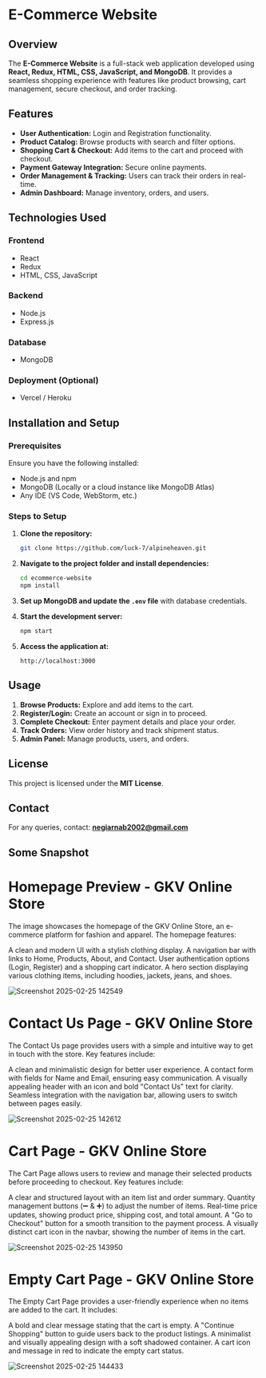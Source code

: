 # E-Commerce Website

## Overview
The **E-Commerce Website** is a full-stack web application developed using **React, Redux, HTML, CSS, JavaScript, and MongoDB**. It provides a seamless shopping experience with features like product browsing, cart management, secure checkout, and order tracking.

## Features
- **User Authentication:** Login and Registration functionality.
- **Product Catalog:** Browse products with search and filter options.
- **Shopping Cart & Checkout:** Add items to the cart and proceed with checkout.
- **Payment Gateway Integration:** Secure online payments.
- **Order Management & Tracking:** Users can track their orders in real-time.
- **Admin Dashboard:** Manage inventory, orders, and users.

## Technologies Used
### Frontend
- React
- Redux
- HTML, CSS, JavaScript

### Backend
- Node.js
- Express.js

### Database
- MongoDB


### Deployment (Optional)
- Vercel / Heroku

## Installation and Setup
### Prerequisites
Ensure you have the following installed:
- Node.js and npm
- MongoDB (Locally or a cloud instance like MongoDB Atlas)
- Any IDE (VS Code, WebStorm, etc.)

### Steps to Setup
1. **Clone the repository:**  
   ```bash
   git clone https://github.com/luck-7/alpineheaven.git
   ```

2. **Navigate to the project folder and install dependencies:**  
   ```bash
   cd ecommerce-website
   npm install
   ```

3. **Set up MongoDB and update the `.env` file** with database credentials.

4. **Start the development server:**  
   ```bash
   npm start
   ```

5. **Access the application at:**  
   ```
   http://localhost:3000
   ```

## Usage
1. **Browse Products:** Explore and add items to the cart.
2. **Register/Login:** Create an account or sign in to proceed.
3. **Complete Checkout:** Enter payment details and place your order.
4. **Track Orders:** View order history and track shipment status.
5. **Admin Panel:** Manage products, users, and orders.


## License
This project is licensed under the **MIT License**.

## Contact
For any queries, contact: **negiarnab2002@gmail.com**


## Some  Snapshot

# Homepage Preview - GKV Online Store
The image showcases the homepage of the GKV Online Store, an e-commerce platform for fashion and apparel. The homepage features:

A clean and modern UI with a stylish clothing display.
A navigation bar with links to Home, Products, About, and Contact.
User authentication options (Login, Register) and a shopping cart indicator.
A hero section displaying various clothing items, including hoodies, jackets, jeans, and shoes.

![Screenshot 2025-02-25 142549](https://github.com/user-attachments/assets/65530333-e77e-4aab-8972-c91a45887c9c)


# Contact Us Page - GKV Online Store
The Contact Us page provides users with a simple and intuitive way to get in touch with the store. Key features include:

A clean and minimalistic design for better user experience.
A contact form with fields for Name and Email, ensuring easy communication.
A visually appealing header with an icon and bold "Contact Us" text for clarity.
Seamless integration with the navigation bar, allowing users to switch between pages easily.





![Screenshot 2025-02-25 142612](https://github.com/user-attachments/assets/4156329d-bd41-4aff-b821-e44c9e397e17)


# Cart Page - GKV Online Store
The Cart Page allows users to review and manage their selected products before proceeding to checkout. Key features include:

A clear and structured layout with an item list and order summary.
Quantity management buttons (➖ & ➕) to adjust the number of items.
Real-time price updates, showing product price, shipping cost, and total amount.
A "Go to Checkout" button for a smooth transition to the payment process.
A visually distinct cart icon in the navbar, showing the number of items in the cart.




![Screenshot 2025-02-25 143950](https://github.com/user-attachments/assets/07deb22f-322a-47d1-8869-e0a5e8463a85)


# Empty Cart Page - GKV Online Store
The Empty Cart Page provides a user-friendly experience when no items are added to the cart. It includes:

A bold and clear message stating that the cart is empty.
A "Continue Shopping" button to guide users back to the product listings.
A minimalist and visually appealing design with a soft shadowed container.
A cart icon and message in red to indicate the empty cart status.






![Screenshot 2025-02-25 144433](https://github.com/user-attachments/assets/2ca30e83-fa91-43cb-8edb-cdac65d5868d)




